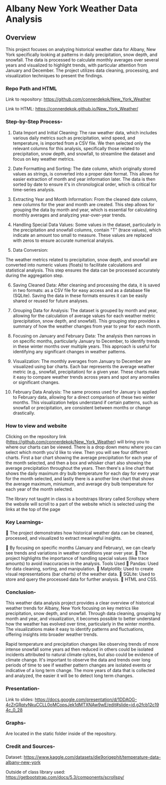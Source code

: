 # Albany New York Weather Data Analysis

## Overview
This project focuses on analyzing historical weather data for Albany, New York
specifically looking at patterns in daily precipitation, snow depth, and snowfall.
The data is processed to calculate monthly averages over several years and
visualized to highlight trends, with particular attention from January and
December. The project utilizes data cleaning, processing, and visualization
techniques to present the findings.

### Repo Path and HTML 
Link to repository: https://github.com/connerdekok/New_York_Weather

Link to HTML: https://connerdekok.github.io/New_York_Weather/ 




### Step-by-Step Process-
1. Data Import and Initial Cleaning:
 The raw weather data, which includes various daily metrics such as
precipitation, wind speed, and temperature, is imported from a CSV
file.
 We then selected only the relevant columns for this analysis,
specifically those related to precipitation, snow depth, and snowfall,
to streamline the dataset and focus on key weather metrics.

2. Date Formatting and Sorting:
 The date column, which originally stored values as strings, is
converted into a proper date format. This allows for easier extraction
of month and year information later.
 The data is then sorted by date to ensure it&#39;s in chronological order,
which is critical for time-series analysis.
3. Extracting Year and Month Information:
 From the cleaned date column, new columns for the year and month
are created. This step allows for grouping the data by month and
year, which is essential for calculating monthly averages and
analyzing year-over-year trends.
4. Handling Special Data Values:
 Some values in the dataset, particularly in the precipitation and
snowfall columns, contain &quot;T&quot; (trace values), which indicate an
amount too small to measure. These values are replaced with zeros
to ensure accurate numerical analysis.

5. Data Conversion:

 The weather metrics related to precipitation, snow depth, and
snowfall are converted into numeric values (floats) to facilitate
calculations and statistical analysis. This step ensures the data can
be processed accurately during the aggregation step.

6. Saving Cleaned Data:
 After cleaning and processing the data, it is saved in two formats: as
a CSV file for easy access and as a database file (SQLite). Saving the
data in these formats ensures it can be easily shared or reused for
future analyses.
7. Grouping Data for Analysis:
 The dataset is grouped by month and year, allowing for the
calculation of average values for each weather metric (precipitation,
snow depth, and snowfall). This grouping step provides a summary
of how the weather changes from year to year for each month.

8. Focusing on January and February Data:
 The analysis then narrows in on specific months, particularly
January to December, to identify trends in these winter months over
multiple years. This approach is useful for identifying any significant
changes in weather patterns.

9. Visualization:
 The monthly averages from January to December are visualized
using bar charts. Each bar represents the average weather metric
(e.g., snowfall, precipitation) for a given year. These charts make it
easy to compare weather trends across years and spot any
anomalies or significant changes.

10. February Data Analysis:
 The same process used for January is applied to February data,
allowing for a direct comparison of these two winter months. This
visualization helps understand if certain patterns, such as snowfall
or precipitation, are consistent between months or change
drastically.

### How to view and website
  Clicking on the repository link (https://github.com/connerdekok/New_York_Weather) 
will bring you to where our charts can be viewed. There is a drop down menu where
you can select which month you'd like to view. Then you will see four different 
charts. First a bar chart showing the average precipitation for each year of the month selected,
and then a box and whisker chart also showing the average precipitation throughout the years.
Then there's a line chart that shows the daily maximum dry bulb temperature for each day for every year 
for the month selected, and lastly there is a another line chart that shows the average maximum, miniumum, 
and average dry bulb temperature for each year of the month selected. 

  The library not taught in class is a bootstraps library called Scrollspy where the website will
scroll to a part of the website which is selected using the links at the top of the page 

  
  

### Key Learnings-
 The project demonstrates how historical weather data can be cleaned,
processed, and visualized to extract meaningful insights.

 By focusing on specific months (January and February), we can clearly see
trends and variations in weather conditions year over year.
 The project highlights the importance of handling special values (like trace
amounts) to avoid inaccuracies in the analysis.
Tools Used
 Pandas: Used for data cleaning, sorting, and manipulation.
 Matplotlib: Used to create visual representations (bar charts) of the weather
data.
 SQLite: Used to store and query the processed data for further analysis.
 HTML and CSS.

### Conclusion-
  This weather data analysis project provides a clear overview of historical weather
trends for Albany, New York focusing on key metrics like precipitation, snow depth, and
snowfall. Through data cleaning, grouping by month and year, and visualization,
it becomes possible to better understand how the weather has evolved over time,
particularly in the winter months. The visualizations make it easy to identify
patterns and fluctuations, offering insights into broader weather trends.

  Rapid temperature and precipitation changes like observing trends
of more intense snowfall some years ad then reduced in others could be isolated incidents attributed 
to natural climate cylces, but also could be evidence of climate change. It's important to 
observe the data and trends over long periods of time to see if weather pattern changes are
isolated events or indicative of a long term change. The more years of data that is collected
and analyzed, the easier it will be to detect long term changes. 

### Presentation-

Link to slides: https://docs.google.com/presentation/d/1DDAOG-4cZrGRqtyNkuCCLL0oMCopsJek1dMTXNAw9wE/edit#slide=id.g2fcb12c194c_0_28

### Graphs-

Are located in the static folder inside of the repository.


### Credit and Sources- 

Dataset: https://www.kaggle.com/datasets/die9origephit/temperature-data-albany-new-york 

Outside of class library used: https://getbootstrap.com/docs/5.3/components/scrollspy/



